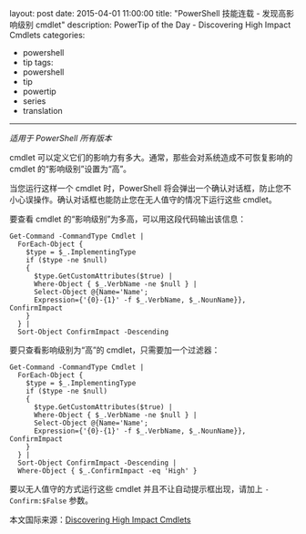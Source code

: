 ﻿layout: post
date: 2015-04-01 11:00:00
title: "PowerShell 技能连载 - 发现高影响级别 cmdlet"
description: PowerTip of the Day - Discovering High Impact Cmdlets
categories:
- powershell
- tip
tags:
- powershell
- tip
- powertip
- series
- translation
---
_适用于 PowerShell 所有版本_

cmdlet 可以定义它们的影响力有多大。通常，那些会对系统造成不可恢复影响的 cmdlet 的“影响级别”设置为“高”。

当您运行这样一个 cmdlet 时，PowerShell 将会弹出一个确认对话框，防止您不小心误操作。确认对话框也能防止您在无人值守的情况下运行这些 cmdlet。

要查看 cmdlet 的“影响级别”为多高，可以用这段代码输出该信息：

    Get-Command -CommandType Cmdlet | 
      ForEach-Object { 
        $type = $_.ImplementingType
        if ($type -ne $null)
        {
          $type.GetCustomAttributes($true) | 
          Where-Object { $_.VerbName -ne $null } |
          Select-Object @{Name='Name';
          Expression={'{0}-{1}' -f $_.VerbName, $_.NounName}}, ConfirmImpact
        }
      } |
      Sort-Object ConfirmImpact -Descending

要只查看影响级别为“高”的 cmdlet，只需要加一个过滤器：

    Get-Command -CommandType Cmdlet | 
      ForEach-Object { 
        $type = $_.ImplementingType
        if ($type -ne $null)
        {
          $type.GetCustomAttributes($true) | 
          Where-Object { $_.VerbName -ne $null } |
          Select-Object @{Name='Name';
          Expression={'{0}-{1}' -f $_.VerbName, $_.NounName}}, ConfirmImpact
        }
      } |
      Sort-Object ConfirmImpact -Descending |
      Where-Object { $_.ConfirmImpact -eq 'High' }

要以无人值守的方式运行这些 cmdlet 并且不让自动提示框出现，请加上 `-Confirm:$False` 参数。

<!--more-->
本文国际来源：[Discovering High Impact Cmdlets](http://community.idera.com/powershell/powertips/b/tips/posts/discovering-high-impact-cmdlets)
